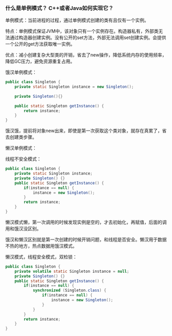 ###   什么是单例模式？ C++或者Java如何实现它？

单例模式：当前进程的过程，通过单例模式创建的类有且仅有一个实例。

特点：单例模式保证JVM中，该对象只有一个实例存在。构造器私有，外部类无法通过构造器创建实例。没有公开的set方法，外部无法调用set创建实例。会提供一个公开的get方法获取唯一实例。

优点：减小创建复杂大型类的开销，省去了new操作，降低系统内存的使用频率，降低GC压力，避免资源重复占用。



饿汉单例模式：

```java
public class Singleton {
    private static Singleton instance = new Singleton();
    
    private Singleton(){}
    
    public static Singleton getInstance() {
        return instance;
    }
}
```

饿汉饿，提前将对象new出来，即使是第一次获取这个类对象，就存在真累了，省去创建类步骤。



懒汉单例模式：

线程不安全模式：

```java
public class Singleton {
    private static Singleton instance;
    private Singleton() {}
    public static Singleton getInstance() {
        if(instance == null) {
            instance = new Singleton();
        }
        return instance;
    }
}
```

懒汉模式懒，第一次调用的时候发现实例是空的，才去初始化，再赋值，后面的调用和饿汉没区别。



饿汉和懒汉区别就是第一次创建的时候开销问题，和线程是否安全。懒汉用于数据不热的地方，热点数据用饿汉模式。



懒汉模式，线程安全模式，双检锁：

```java
public class Singleton {
    private volatile static Singleton instance = null;
    private Singleton() {}
    public static Singleton getInstance() {
        if(instance == null) {
            synchronized (Singleton.class) {
                if(instance == null) {
                    instance = new Singleton();
                }
            }
        }
        return instance;
    }
}
```





